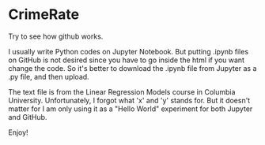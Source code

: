 # CrimeRate
Try to see how github works.

I usually write Python codes on Jupyter Notebook. But putting .ipynb files on GitHub is not desired since you have to go inside the html if you want change the code. So it's better to download the .ipynb file from Jupyter as a .py file, and then upload.

The text file is from the Linear Regression Models course in Columbia University. Unfortunately, I forgot what 'x' and 'y' stands for. But it doesn't matter for I am only using it as a "Hello World" experiment for both Jupyter and GitHub.

Enjoy!
